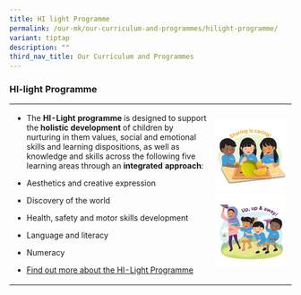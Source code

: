 ```yaml
---
title: HI light Programme
permalink: /our-mk/our-curriculum-and-programmes/hilight-programme/
variant: tiptap
description: ""
third_nav_title: Our Curriculum and Programmes
---
```

<h3><strong>HI-light Programme</strong></h3><table><tbody><tr><td rowspan="1" colspan="1"><ul data-tight="true" class="tight"><li><p>The&nbsp;<strong>HI-Light programme</strong>&nbsp;is designed to support the&nbsp;<strong>holistic development</strong>&nbsp;of children by nurturing in them values, social and emotional skills and learning dispositions, as well as knowledge and skills across the following five learning areas through an&nbsp;<strong>integrated approach</strong>:</p></li><li><p>Aesthetics and creative expression</p></li><li><p>Discovery of the world</p></li><li><p>Health, safety and motor skills development&nbsp;</p></li><li><p>Language and literacy</p></li><li><p>Numeracy</p></li><li><p><a href="https://www.moe.gov.sg/preschool/moe-kindergarten/curriculum/hi-light" rel="noopener noreferrer nofollow" target="_blank"><u>Find out more about the HI-Light Programme</u></a></p></li></ul></td><td rowspan="1" colspan="1"><div class="isomer-image-wrapper"><img style="width: 100%" height="auto" width="100%" alt="" src="/images/MK/MK Graphics/MOE_sticker_2023_for_MKs_09.jpg"></div><div class="isomer-image-wrapper"><img style="width: 100%" height="auto" width="100%" alt="" src="/images/MK/MK Graphics/MOE_sticker_2023_for_MKs_07.jpg"></div></td></tr></tbody></table><p></p>